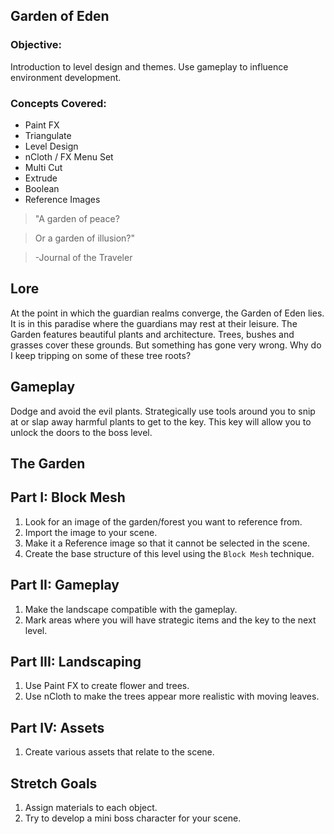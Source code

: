 ## Garden of Eden

### Objective:
Introduction to level design and themes. Use gameplay to influence environment development.

### Concepts Covered:
* Paint FX
* Triangulate
* Level Design
* nCloth / FX Menu Set
* Multi Cut
* Extrude
* Boolean
* Reference Images

>"A garden of peace?

>Or a garden of illusion?"

>-Journal of the Traveler

## Lore

At the point in which the guardian realms converge, the Garden of Eden lies. It is in this paradise where the guardians may rest at their leisure. The Garden features beautiful plants and architecture. Trees, bushes and grasses cover these grounds. But something has gone very wrong. Why do I keep tripping on some of these tree roots?

## Gameplay

Dodge and avoid the evil plants. Strategically use tools around you to snip at or slap away harmful plants to get to the key. This key will allow you to unlock the doors to the boss level.

## The Garden

## Part I: Block Mesh
1. Look for an image of the garden/forest you want to reference from.
2. Import the image to your scene.
3. Make it a Reference image so that it cannot be selected in the scene.
4. Create the base structure of this level using the ```Block Mesh``` technique.  

## Part II: Gameplay
1. Make the landscape compatible with the gameplay.
2. Mark areas where you will have strategic items and the key to the next level.

## Part III: Landscaping
1. Use Paint FX to create flower and trees.
2. Use nCloth to make the trees appear more realistic with moving leaves.

## Part IV: Assets
1. Create various assets that relate to the scene.

## Stretch Goals
1. Assign materials to each object.
2. Try to develop a mini boss character for your scene.
